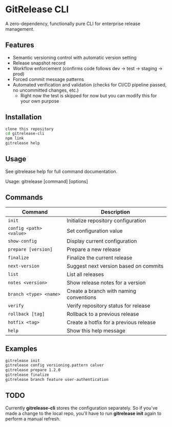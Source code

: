 # GitRelease CLI

A zero-dependency, functionally pure CLI for enterprise release management.

## Features

- Semantic versioning control with automatic version setting
- Release snapshot record
- Workflow enforcement (confirms code follows dev -> test -> staging -> prod)
- Forced commit message patterns
- Automated verification and validation (checks for CI/CD pipeline passed, no uncommitted changes, etc.)
  - Right now the test is skipped for now but you can modify this for your own purpose

## Installation

```bash
clone this repository
cd gitrelease-cli
npm link
gitrelease help
```

## Usage
See gitrelease help for full command documentation.

Usage: gitrelease [command] [options]

## Commands

| Command                 | Description |
|-------------------------|-------------|
| `init`                 | Initialize repository configuration |
| `config <path> <value>` | Set configuration value |
| `show-config`          | Display current configuration |
| `prepare [version]`    | Prepare a new release |
| `finalize`             | Finalize the current release |
| `next-version`         | Suggest next version based on commits |
| `list`                 | List all releases |
| `notes <version>`      | Show release notes for a version |
| `branch <type> <name>` | Create a branch with naming conventions |
| `verify`               | Verify repository status for release |
| `rollback [tag]`       | Rollback to a previous release |
| `hotfix <tag>`         | Create a hotfix for a previous release |
| `help`                 | Show this help message |

## Examples

```sh
gitrelease init
gitrelease config versioning.pattern calver
gitrelease prepare 1.2.0
gitrelease finalize
gitrelease branch feature user-authentication
```

## TODO
Currently **gitrelease-cli** stores the configuration separately. So if you've made a change to the local repo, you'll have to run **gitrelease init** again to perform a manual refresh.
